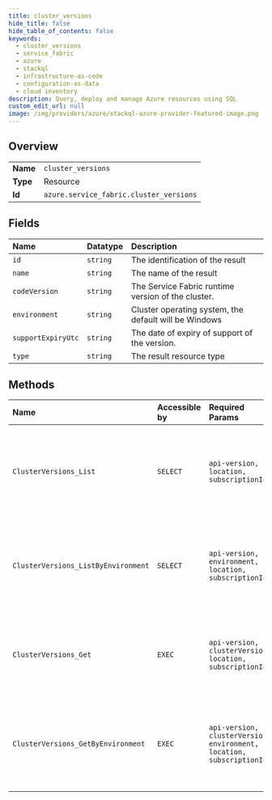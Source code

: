 ```yaml
---
title: cluster_versions
hide_title: false
hide_table_of_contents: false
keywords:
  - cluster_versions
  - service_fabric
  - azure    
  - stackql
  - infrastructure-as-code
  - configuration-as-data
  - cloud inventory
description: Query, deploy and manage Azure resources using SQL
custom_edit_url: null
image: /img/providers/azure/stackql-azure-provider-featured-image.png
---
```

  
    

## Overview
<table><tbody>
<tr><td><b>Name</b></td><td><code>cluster_versions</code></td></tr>
<tr><td><b>Type</b></td><td>Resource</td></tr>
<tr><td><b>Id</b></td><td><code>azure.service_fabric.cluster_versions</code></td></tr>
</tbody></table>

## Fields
| Name | Datatype | Description |
|:-----|:---------|:------------|
| `id` | `string` | The identification of the result |
| `name` | `string` | The name of the result |
| `codeVersion` | `string` | The Service Fabric runtime version of the cluster. |
| `environment` | `string` | Cluster operating system, the default will be Windows |
| `supportExpiryUtc` | `string` | The date of expiry of support of the version. |
| `type` | `string` | The result resource type |
## Methods
| Name | Accessible by | Required Params | Description |
|:-----|:--------------|:----------------|:------------|
| `ClusterVersions_List` | `SELECT` | `api-version, location, subscriptionId` | Gets all available code versions for Service Fabric cluster resources by location. |
| `ClusterVersions_ListByEnvironment` | `SELECT` | `api-version, environment, location, subscriptionId` | Gets all available code versions for Service Fabric cluster resources by environment. |
| `ClusterVersions_Get` | `EXEC` | `api-version, clusterVersion, location, subscriptionId` | Gets information about an available Service Fabric cluster code version. |
| `ClusterVersions_GetByEnvironment` | `EXEC` | `api-version, clusterVersion, environment, location, subscriptionId` | Gets information about an available Service Fabric cluster code version by environment. |
